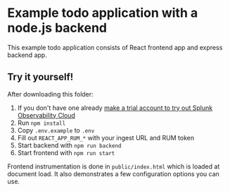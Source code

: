 # Example todo application with a node.js backend

This example todo application consists of React frontend app and express backend app.

## Try it yourself!

After downloading this folder:

1. If you don't have one already [make a trial account to try out Splunk Observability Cloud](https://www.splunk.com/en_us/observability/o11y-cloud-free-trial.html)
2. Run `npm install`
3. Copy `.env.example` to `.env`
4. Fill out `REACT_APP_RUM_*` with your ingest URL and RUM token
5. Start backend with `npm run backend`
6. Start frontend with `npm run start`

Frontend instrumentation is done in `public/index.html` which is loaded at document load. It also demonstrates a few configuration options you can use.

